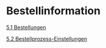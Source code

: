 # Bestellinformation

[5.1 Bestellungen](bestellungen.md)

[5.2 Bestellprozess-Einstellungen](bestellprozess_einstellungen.md)

